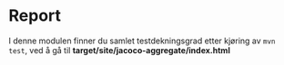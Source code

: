 
# Report

I denne modulen finner du samlet testdekningsgrad etter kjøring av ```mvn test```, ved å gå til **target/site/jacoco-aggregate/index.html**

